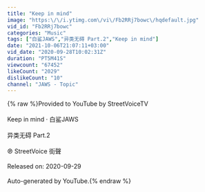 ```yaml
---
title: "Keep in mind"
image: "https:\/\/i.ytimg.com\/vi\/Fb2RRj7bowc\/hqdefault.jpg"
vid_id: "Fb2RRj7bowc"
categories: "Music"
tags: ["白鲨JAWS","异类无碍 Part.2","Keep in mind"]
date: "2021-10-06T21:07:11+03:00"
vid_date: "2020-09-28T10:02:31Z"
duration: "PT5M41S"
viewcount: "67452"
likeCount: "2029"
dislikeCount: "10"
channel: "JAWS - Topic"
---
```

{% raw %}Provided to YouTube by StreetVoiceTV<br /><br />Keep in mind · 白鲨JAWS<br /><br />异类无碍 Part.2<br /><br />℗ StreetVoice 街聲<br /><br />Released on: 2020-09-29<br /><br />Auto-generated by YouTube.{% endraw %}
